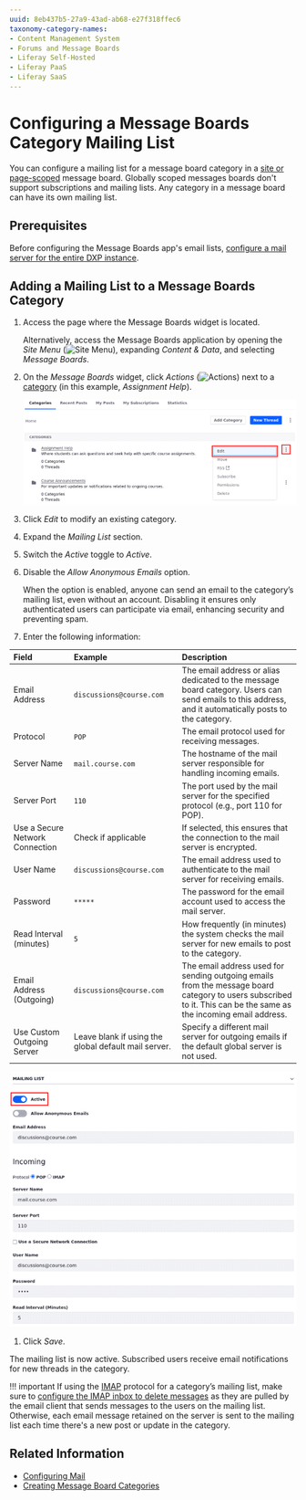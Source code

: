 ```yaml
---
uuid: 8eb437b5-27a9-43ad-ab68-e27f318ffec6
taxonomy-category-names:
- Content Management System
- Forums and Message Boards
- Liferay Self-Hosted
- Liferay PaaS
- Liferay SaaS
---
```


# Configuring a Message Boards Category Mailing List

You can configure a mailing list for a message board category in a [site or page-scoped](./scoping-your-message-boards.md) message board. Globally scoped messages boards don't support subscriptions and mailing lists. Any category in a message board can have its own mailing list.

## Prerequisites

Before configuring the Message Boards app's email lists, [configure a mail server for the entire DXP instance](../../../installation-and-upgrades/setting-up-liferay/configuring-mail.md).

## Adding a Mailing List to a Message Boards Category

1. Access the page where the Message Boards widget is located.

   Alternatively, access the Message Boards application by opening the *Site Menu* (![Site Menu](../../images/icon-product-menu.png)), expanding *Content & Data*, and selecting *Message Boards*.

1. On the *Message Boards* widget, click *Actions* (![Actions](../../images/icon-actions.png)) next to a [category](./creating-message-boards-categories.md) (in this example, *Assignment Help*).

   ![Use the Edit action to configure the mailing list.](./configuring-a-message-boards-category-mailing-list/images/01.png)

1. Click *Edit* to modify an existing category.

1. Expand the *Mailing List* section.

1. Switch the *Active* toggle to *Active*.

1. Disable the *Allow Anonymous Emails* option.

   When the option is enabled, anyone can send an email to the category’s mailing list, even without an account. Disabling it ensures only authenticated users can participate via email, enhancing security and preventing spam.

1. Enter the following information:

| Field                           | Example                                              | Description                                                                                                                                                       |
|:--------------------------------|:-----------------------------------------------------|:------------------------------------------------------------------------------------------------------------------------------------------------------------------|
| Email Address                   | `discussions@course.com`                             | The email address or alias dedicated to the message board category. Users can send emails to this address, and it automatically posts to the category.            |
| Protocol                        | `POP`                                                | The email protocol used for receiving messages.                                                                                                                   |
| Server Name                     | `mail.course.com`                                    | The hostname of the mail server responsible for handling incoming emails.                                                                                         |
| Server Port                     | `110`                                                | The port used by the mail server for the specified protocol (e.g., port 110 for POP).                                                                             |
| Use a Secure Network Connection | Check if applicable                                  | If selected, this ensures that the connection to the mail server is encrypted.                                                                                    |
| User Name                       | `discussions@course.com`                             | The email address used to authenticate to the mail server for receiving emails.                                                                                   |
| Password                        | `*****`                                              | The password for the email account used to access the mail server.                                                                                                |
| Read Interval (minutes)         | `5`                                                  | How frequently (in minutes) the system checks the mail server for new emails to post to the category.                                                             |
| Email Address (Outgoing)        | `discussions@course.com`                             | The email address used for sending outgoing emails from the message board category to users subscribed to it. This can be the same as the incoming email address. |
| Use Custom Outgoing Server      | Leave blank if using the global default mail server. | Specify a different mail server for outgoing emails if the default global server is not used.                                                                     |

   ![Configuring a categories mailing list](./configuring-a-message-boards-category-mailing-list/images/02.png)

1. Click *Save*.

The mailing list is now active. Subscribed users receive email notifications for new threads in the category.

!!! important
    If using the [IMAP](https://support.google.com/mail/answer/7126229?hl=en) protocol for a category’s mailing list, make sure to [configure the IMAP inbox to delete messages](https://support.google.com/mail/answer/78892?hl=en) as they are pulled by the email client that sends messages to the users on the mailing list. Otherwise, each email message retained on the server is sent to the mailing list each time there's a new post or update in the category.

## Related Information

- [Configuring Mail](../../../installation-and-upgrades/setting-up-liferay/configuring-mail.md)
- [Creating Message Board Categories](./creating-message-boards-categories.md)

